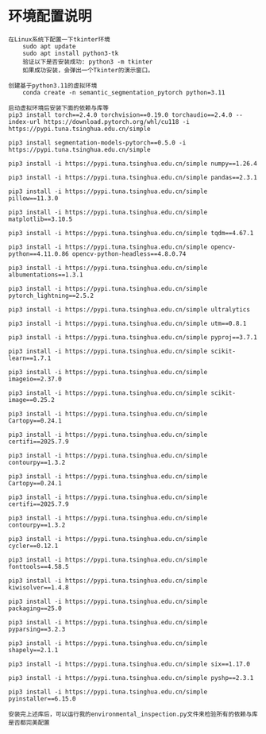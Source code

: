 
#  环境配置说明
    在Linux系统下配置一下tkinter环境
        sudo apt update
        sudo apt install python3-tk
        验证以下是否安装成功: python3 -m tkinter
        如果成功安装，会弹出一个Tkinter的演示窗口。

    创建基于python3.11的虚拟环境
        conda create -n semantic_segmentation_pytorch python=3.11

    启动虚拟环境后安装下面的依赖与库等
    pip3 install torch==2.4.0 torchvision==0.19.0 torchaudio==2.4.0 --index-url https://download.pytorch.org/whl/cu118 -i https://pypi.tuna.tsinghua.edu.cn/simple

    pip3 install segmentation-models-pytorch==0.5.0 -i https://pypi.tuna.tsinghua.edu.cn/simple

    pip3 install -i https://pypi.tuna.tsinghua.edu.cn/simple numpy==1.26.4
    
    pip3 install -i https://pypi.tuna.tsinghua.edu.cn/simple pandas==2.3.1

    pip3 install -i https://pypi.tuna.tsinghua.edu.cn/simple pillow==11.3.0

    pip3 install -i https://pypi.tuna.tsinghua.edu.cn/simple matplotlib==3.10.5
    
    pip3 install -i https://pypi.tuna.tsinghua.edu.cn/simple tqdm==4.67.1

    pip3 install -i https://pypi.tuna.tsinghua.edu.cn/simple opencv-python==4.11.0.86 opencv-python-headless==4.8.0.74
    
    pip3 install -i https://pypi.tuna.tsinghua.edu.cn/simple albumentations==1.3.1
    
    pip3 install -i https://pypi.tuna.tsinghua.edu.cn/simple pytorch_lightning==2.5.2
    
    pip3 install -i https://pypi.tuna.tsinghua.edu.cn/simple ultralytics

    pip3 install -i https://pypi.tuna.tsinghua.edu.cn/simple utm==0.8.1

    pip3 install -i https://pypi.tuna.tsinghua.edu.cn/simple pyproj==3.7.1

    pip3 install -i https://pypi.tuna.tsinghua.edu.cn/simple scikit-learn==1.7.1

    pip3 install -i https://pypi.tuna.tsinghua.edu.cn/simple imageio==2.37.0

    pip3 install -i https://pypi.tuna.tsinghua.edu.cn/simple scikit-image==0.25.2

    pip3 install -i https://pypi.tuna.tsinghua.edu.cn/simple Cartopy==0.24.1
    
    pip3 install -i https://pypi.tuna.tsinghua.edu.cn/simple certifi==2025.7.9

    pip3 install -i https://pypi.tuna.tsinghua.edu.cn/simple contourpy==1.3.2

    pip3 install -i https://pypi.tuna.tsinghua.edu.cn/simple Cartopy==0.24.1
    
    pip3 install -i https://pypi.tuna.tsinghua.edu.cn/simple certifi==2025.7.9
    
    pip3 install -i https://pypi.tuna.tsinghua.edu.cn/simple contourpy==1.3.2
        
    pip3 install -i https://pypi.tuna.tsinghua.edu.cn/simple cycler==0.12.1
        
    pip3 install -i https://pypi.tuna.tsinghua.edu.cn/simple fonttools==4.58.5
        
    pip3 install -i https://pypi.tuna.tsinghua.edu.cn/simple kiwisolver==1.4.8
        
    pip3 install -i https://pypi.tuna.tsinghua.edu.cn/simple packaging==25.0
        
    pip3 install -i https://pypi.tuna.tsinghua.edu.cn/simple pyparsing==3.2.3
    
    pip3 install -i https://pypi.tuna.tsinghua.edu.cn/simple shapely==2.1.1
    
    pip3 install -i https://pypi.tuna.tsinghua.edu.cn/simple six==1.17.0
    
    pip3 install -i https://pypi.tuna.tsinghua.edu.cn/simple pyshp==2.3.1

    pip3 install -i https://pypi.tuna.tsinghua.edu.cn/simple pyinstaller==6.15.0
    
    安装完上述库后，可以运行我的environmental_inspection.py文件来检验所有的依赖与库是否都完美配置




